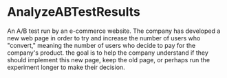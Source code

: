# AnalyzeABTestResults
An A/B test run by an e-commerce website.
The company has developed a new web page in order to try and increase the number of users who "convert," meaning the number of users who decide to pay for the company's product. the goal is to help the company understand if they should implement this new page, keep the old page, or perhaps run the experiment longer to make their decision.
